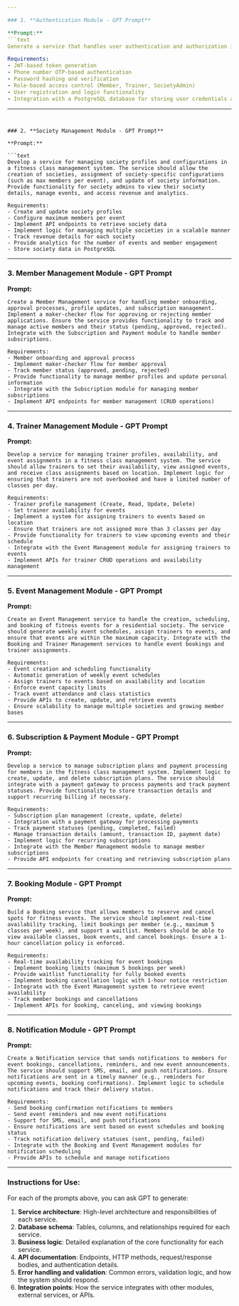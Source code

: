 ```yaml
---

### 1. **Authentication Module - GPT Prompt**

**Prompt:**
```text
Generate a service that handles user authentication and authorization in a fitness class management system for residential societies. The service should support multiple roles such as members, trainers, and society admins. Implement JWT-based authentication and integrate OTP verification for phone number authentication. Include functions for user registration, login, and role validation. Make sure the service ensures secure password handling (hashing) and allows role-based access control.

Requirements:
- JWT-based token generation
- Phone number OTP-based authentication
- Password hashing and verification
- Role-based access control (Member, Trainer, SocietyAdmin)
- User registration and login functionality
- Integration with a PostgreSQL database for storing user credentials and roles
```

---
```


### 2. **Society Management Module - GPT Prompt**

**Prompt:**

```text
Develop a service for managing society profiles and configurations in a fitness class management system. The service should allow the creation of societies, assignment of society-specific configurations (such as max members per event), and update of society information. Provide functionality for society admins to view their society details, manage events, and access revenue and analytics.

Requirements:
- Create and update society profiles
- Configure maximum members per event
- Implement API endpoints to retrieve society data
- Implement logic for managing multiple societies in a scalable manner
- Track revenue details for each society
- Provide analytics for the number of events and member engagement
- Store society data in PostgreSQL
```

---

### 3. **Member Management Module - GPT Prompt**

**Prompt:**

```text
Create a Member Management service for handling member onboarding, approval processes, profile updates, and subscription management. Implement a maker-checker flow for approving or rejecting member applications. Ensure the service provides functionality to track and manage active members and their status (pending, approved, rejected). Integrate with the Subscription and Payment module to handle member subscriptions.

Requirements:
- Member onboarding and approval process
- Implement maker-checker flow for member approval
- Track member status (approved, pending, rejected)
- Provide functionality to manage member profiles and update personal information
- Integrate with the Subscription module for managing member subscriptions
- Implement API endpoints for member management (CRUD operations)
```

---

### 4. **Trainer Management Module - GPT Prompt**

**Prompt:**

```text
Develop a service for managing trainer profiles, availability, and event assignments in a fitness class management system. The service should allow trainers to set their availability, view assigned events, and receive class assignments based on location. Implement logic for ensuring that trainers are not overbooked and have a limited number of classes per day.

Requirements:
- Trainer profile management (Create, Read, Update, Delete)
- Set trainer availability for events
- Implement a system for assigning trainers to events based on location
- Ensure that trainers are not assigned more than 3 classes per day
- Provide functionality for trainers to view upcoming events and their schedule
- Integrate with the Event Management module for assigning trainers to events
- Implement APIs for trainer CRUD operations and availability management
```

---

### 5. **Event Management Module - GPT Prompt**

**Prompt:**

```text
Create an Event Management service to handle the creation, scheduling, and booking of fitness events for a residential society. The service should generate weekly event schedules, assign trainers to events, and ensure that events are within the maximum capacity. Integrate with the Booking and Trainer Management services to handle event bookings and trainer assignments.

Requirements:
- Event creation and scheduling functionality
- Automatic generation of weekly event schedules
- Assign trainers to events based on availability and location
- Enforce event capacity limits
- Track event attendance and class statistics
- Provide APIs to create, update, and retrieve events
- Ensure scalability to manage multiple societies and growing member bases
```

---

### 6. **Subscription & Payment Module - GPT Prompt**

**Prompt:**

```text
Develop a service to manage subscription plans and payment processing for members in the fitness class management system. Implement logic to create, update, and delete subscription plans. The service should integrate with a payment gateway to process payments and track payment statuses. Provide functionality to store transaction details and support recurring billing if necessary.

Requirements:
- Subscription plan management (create, update, delete)
- Integration with a payment gateway for processing payments
- Track payment statuses (pending, completed, failed)
- Manage transaction details (amount, transaction ID, payment date)
- Implement logic for recurring subscriptions
- Integrate with the Member Management module to manage member subscriptions
- Provide API endpoints for creating and retrieving subscription plans
```

---

### 7. **Booking Module - GPT Prompt**

**Prompt:**

```text
Build a Booking service that allows members to reserve and cancel spots for fitness events. The service should implement real-time availability tracking, limit bookings per member (e.g., maximum 5 classes per week), and support a waitlist. Members should be able to view available classes, book events, and cancel bookings. Ensure a 1-hour cancellation policy is enforced.

Requirements:
- Real-time availability tracking for event bookings
- Implement booking limits (maximum 5 bookings per week)
- Provide waitlist functionality for fully booked events
- Implement booking cancellation logic with 1-hour notice restriction
- Integrate with the Event Management system to retrieve event availability
- Track member bookings and cancellations
- Implement APIs for booking, canceling, and viewing bookings
```

---

### 8. **Notification Module - GPT Prompt**

**Prompt:**

```text
Create a Notification service that sends notifications to members for event bookings, cancellations, reminders, and new event announcements. The service should support SMS, email, and push notifications. Ensure notifications are sent in a timely manner (e.g., reminders for upcoming events, booking confirmations). Implement logic to schedule notifications and track their delivery status.

Requirements:
- Send booking confirmation notifications to members
- Send event reminders and new event notifications
- Support for SMS, email, and push notifications
- Ensure notifications are sent based on event schedules and booking status
- Track notification delivery statuses (sent, pending, failed)
- Integrate with the Booking and Event Management modules for notification scheduling
- Provide APIs to schedule and manage notifications
```

---

### Instructions for Use:

For each of the prompts above, you can ask GPT to generate:

1. **Service architecture**: High-level architecture and responsibilities of each service.
2. **Database schema**: Tables, columns, and relationships required for each service.
3. **Business logic**: Detailed explanation of the core functionality for each service.
4. **API documentation**: Endpoints, HTTP methods, request/response bodies, and authentication details.
5. **Error handling and validation**: Common errors, validation logic, and how the system should respond.
6. **Integration points**: How the service integrates with other modules, external services, or APIs.
